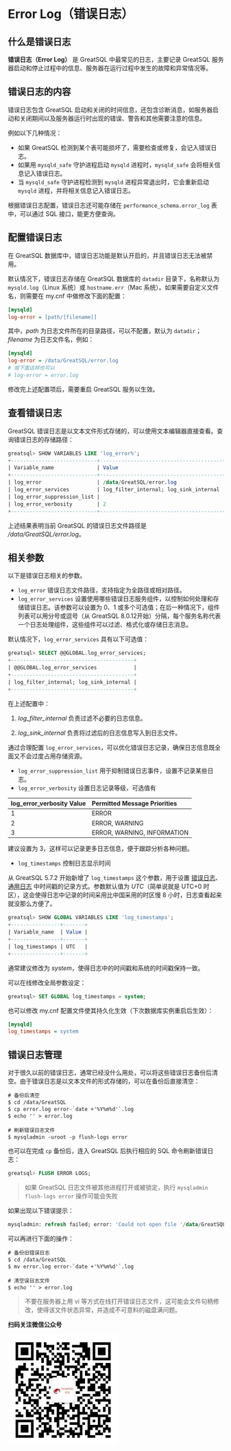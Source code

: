 # Error Log（错误日志）

## 什么是错误日志

**错误日志（Error Log）** 是 GreatSQL 中最常见的日志，主要记录 GreatSQL 服务器启动和停止过程中的信息、服务器在运行过程中发生的故障和异常情况等。

## 错误日志的内容

错误日志包含 GreatSQL 启动和关闭的时间信息，还包含诊断消息，如服务器启动和关闭期间以及服务器运行时出现的错误、警告和其他需要注意的信息。

例如以下几种情况：
- 如果 GreatSQL 检测到某个表可能损坏了，需要检查或修复，会记入错误日志。
- 如果用 `mysqld_safe` 守护进程启动 `mysqld` 进程时，`mysqld_safe` 会将相关信息记入错误日志。
- 当 `mysqld_safe` 守护进程检测到 `mysqld` 进程异常退出时，它会重新启动 `mysqld` 进程，并将相关信息记入错误日志。

根据错误日志配置，错误日志还可能存储在 `performance_schema.error_log` 表中，可以通过 SQL 接口，能更方便查询。

## 配置错误日志

在 GreatSQL 数据库中，错误日志功能是默认开启的，并且错误日志无法被禁用。

默认情况下，错误日志存储在 GreatSQL 数据库的 `datadir` 目录下，名称默认为 `mysqld.log`（Linux 系统）或 `hostname.err`（Mac 系统）。如果需要自定义文件名，则需要在 my.cnf 中做修改下面的配置：

```ini
[mysqld]
log-error = [path/[filename]] 
```
其中，*path* 为日志文件所在的目录路径，可以不配置，默认为 `datadir`；*filename* 为日志文件名，例如：

```ini
[mysqld]
log-error = /data/GreatSQL/error.log
# 或下面这样也可以
# log-error = error.log
```

修改完上述配置项后，需要重启 GreatSQL 服务以生效。

## 查看错误日志

GreatSQL 错误日志是以文本文件形式存储的，可以使用文本编辑器直接查看。查询错误日志的存储路径：

```sql
greatsql> SHOW VARIABLES LIKE 'log_error%';
+----------------------------+----------------------------------------+
| Variable_name              | Value                                  |
+----------------------------+----------------------------------------+
| log_error                  | /data/GreatSQL/error.log                |
| log_error_services         | log_filter_internal; log_sink_internal |
| log_error_suppression_list |                                        |
| log_error_verbosity        | 2                                      |
+----------------------------+----------------------------------------+
```
上述结果表明当前 GreatSQL 的错误日志文件路径是 */data/GreatSQL/error.log*。

## 相关参数

以下是错误日志相关的参数。

- `log_error` 错误日志文件路径，支持指定为全路径或相对路径。
- `log_error_services` 设置使用哪些错误日志服务组件，以控制如何处理和存储错误日志。该参数可以设置为 0、1 或多个可选值；在后一种情况下，组件列表可以用分号或逗号（从 GreatSQL 8.0.12开始）分隔，每个服务名称代表一个日志处理组件，这些组件可以过滤、格式化或存储日志消息。

默认情况下，`log_error_services` 具有以下可选值：

```sql
greatsql> SELECT @@GLOBAL.log_error_services;
+----------------------------------------+
| @@GLOBAL.log_error_services            |
+----------------------------------------+
| log_filter_internal; log_sink_internal |
+----------------------------------------+
```

在上述配置中：

1. *log_filter_internal* 负责过滤不必要的日志信息。

2. *log_sink_internal* 负责将过滤后的日志信息写入到日志文件。

通过合理配置 `log_error_services`，可以优化错误日志记录，确保日志信息既全面又不会过度占用存储资源。

- `log_error_suppression_list` 用于抑制错误日志事件，设置不记录某些日志。
- `log_error_verbosity` 设置日志记录等级，可选值有

| log_error_verbosity Value | Permitted Message Priorities |
| :------------------------ | :--------------------------- |
| 1                         | ERROR                        |
| 2                         | ERROR, WARNING               |
| 3                         | ERROR, WARNING, INFORMATION  |

建议设置为 3，这样可以记录更多日志信息，便于跟踪分析各种问题。

- `log_timestamps` 控制日志显示时间

从 GreatSQL 5.7.2 开始新增了 `log_timestamps` 这个参数，用于设置 [错误日志](./)、[通用日志](./4-7-greatsql-query-log.md) 中时间戳的记录方式。参数默认值为 *UTC*（简单说就是 UTC+0 时区），这会使得日志中记录的时间采用比中国采用的时区慢 8 小时，日志查看起来就没那么方便了。

```sql
greatsql> SHOW GLOBAL VARIABLES LIKE 'log_timestamps';
+----------------+-------+
| Variable_name  | Value |
+----------------+-------+
| log_timestamps | UTC   |
+----------------+-------+
```
通常建议修改为 *system*，使得日志中的时间戳和系统的时间戳保持一致。

可以在线修改全局参数设定：
```sql
greatsql> SET GLOBAL log_timestamps = system;
```

也可以修改 my.cnf 配置文件使其持久化生效（下次数据库实例重启后生效）：

```ini
[mysqld]
log_timestamps = system
```

## 错误日志管理

对于很久以前的错误日志，通常已经没什么用处，可以将这些错误日志备份后清空。由于错误日志是以文本文件的形式存储的，可以在备份后直接清空：

```shell
# 备份后清空
$ cd /data/GreatSQL
$ cp error.log error-`date +'%Y%m%d'`.log
$ echo '' > error.log

# 刷新错误日志文件
$ mysqladmin -uroot -p flush-logs error
```

也可以在完成 `cp` 备份后，连入 GreatSQL 后执行相应的 SQL 命令刷新错误日志：

```sql
greatsql> FLUSH ERROR LOGS;
```


> 如果 GreatSQL 日志文件被其他进程打开或被锁定，执行 `mysqladmin flush-logs error` 操作可能会失败

如果出现以下错误提示：

```sql
mysqladmin: refresh failed; error: 'Could not open file '/data/GreatSQL/error.log' for error logging.'
```

可以再进行下面的操作：

```shell
# 备份旧错误日志
$ cd /data/GreatSQL
$ mv error.log error-`date +'%Y%m%d'`.log

# 清空误日志文件
$ echo '' > error.log
```

> 不要在服务器上用 vi 等方式在线打开错误日志文件，这可能会文件句柄修改，使得该文件状态异常，并造成不可意料的磁盘满问题。

**扫码关注微信公众号**

![greatsql-wx](../greatsql-wx.jpg)
